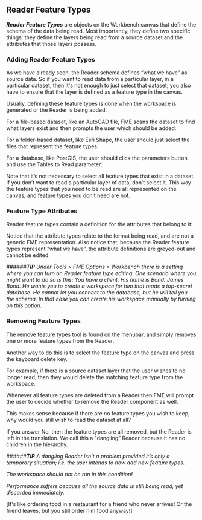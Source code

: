 ## Reader Feature Types ##
***Reader Feature Types*** are objects on the Workbench canvas that define the schema of the data being read. Most importantly, they define two specific things: they define the layers being read from a source dataset and the attributes that those layers possess.


### Adding Reader Feature Types ###
As we have already seen, the Reader schema defines “what we have” as source data. So if you want to read data from a particular layer, in a particular dataset, then it's not enough to just select that dataset; you also have to ensure that the layer is defined as a feature type in the canvas.

Usually, defining these feature types is done when the workspace is generated or the Reader is being added.

For a file-based dataset, like an AutoCAD file, FME scans the dataset to find what layers exist and then prompts the user which should be added:

For a folder-based dataset, like Esri Shape, the user should just select the files that represent the feature types:

For a database, like PostGIS, the user should click the parameters button and use the Tables to Read parameter:

Note that it’s not necessary to select all feature types that exist in a dataset. If you don’t want to read a particular layer of data, don’t select it. This way the feature types that you need to be read are all represented on the canvas, and feature types you don’t need are not.


### Feature Type Attributes ###
Reader feature types contain a definition for the attributes that belong to it:

Notice that the attribute types relate to the format being read, and are not a generic FME representation. Also notice that, because the Reader feature types represent “what we have”, the attribute definitions are greyed-out and cannot be edited.

######***TIP***
*Under Tools > FME Options > Workbench there is a setting where you can turn on Reader feature type editing. One scenario where you might want to do so is this: You have a client. His name is Bond. James Bond. He wants you to create a workspace for him that reads a top-secret database. He cannot let you connect to the database, but he will tell you the schema. In that case you can create his workspace manually by turning on this option.*


### Removing Feature Types ###
The remove feature types tool is found on the menubar, and simply removes one or more feature types from the Reader.

Another way to do this is to select the feature type on the canvas and press the keyboard delete key.

For example, if there is a source dataset layer that the user wishes to no longer read, then they would delete the matching feature type from the workspace.

Whenever all feature types are deleted from a Reader then FME will prompt the user to decide whether to remove the Reader component as well.

This makes sense because if there are no feature types you wish to keep, why would you still wish to read the dataset at all?

If you answer No, then the feature types are all removed, but the Reader is left in the translation. We call this a "dangling” Reader because it has no children in the hierarchy.


######***TIP***
*A dangling Reader isn’t a problem provided it’s only a temporary situation; i.e. the user intends to now add new feature types.*

*The workspace should not be run in this condition!*

*Performance suffers because all the source data is still being read, yet discarded immediately.*

[It's like ordering food in a restaurant for a friend who never arrives! Or the friend leaves, but you still order him food anyway!]